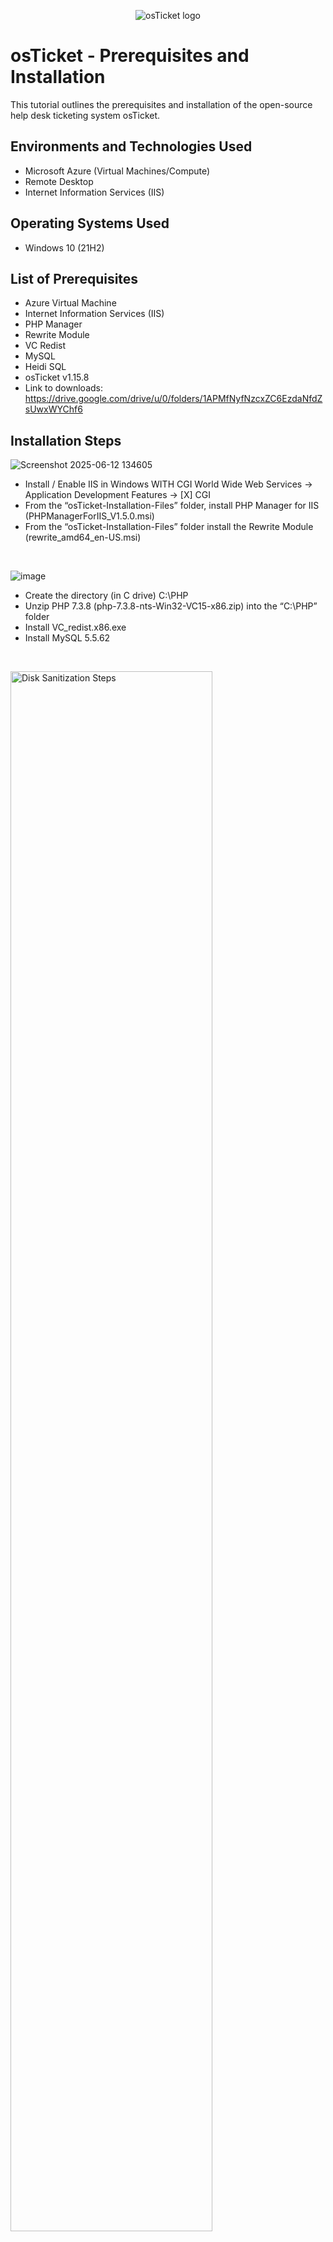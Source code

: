 <p align="center">
<img src="https://i.imgur.com/Clzj7Xs.png" alt="osTicket logo"/>
</p>

<h1>osTicket - Prerequisites and Installation</h1>
This tutorial outlines the prerequisites and installation of the open-source help desk ticketing system osTicket.<br />



<h2>Environments and Technologies Used</h2>

- Microsoft Azure (Virtual Machines/Compute)
- Remote Desktop
- Internet Information Services (IIS)

<h2>Operating Systems Used </h2>

- Windows 10</b> (21H2)

<h2>List of Prerequisites</h2>

- Azure Virtual Machine
- Internet Information Services (IIS)
- PHP Manager
- Rewrite Module
- VC Redist
- MySQL
- Heidi SQL
- osTicket v1.15.8
- Link to downloads: https://drive.google.com/drive/u/0/folders/1APMfNyfNzcxZC6EzdaNfdZsUwxWYChf6

<h2>Installation Steps</h2>

<p>
  
![Screenshot 2025-06-12 134605](https://github.com/user-attachments/assets/389b2846-b004-4842-a961-fdd61ba0fc78)

</p>
<p>
  
- Install / Enable IIS in Windows WITH CGI
World Wide Web Services -> Application Development Features -> [X] CGI
- From the “osTicket-Installation-Files” folder, install PHP Manager for IIS (PHPManagerForIIS_V1.5.0.msi)
- From the “osTicket-Installation-Files” folder install the Rewrite Module (rewrite_amd64_en-US.msi)

</p>
<br />

<p>

  ![image](https://github.com/user-attachments/assets/92f7fc34-c27e-47ad-a95f-b3f54a95d489)

</p>
<p>
  
- Create the directory (in C drive) C:\PHP
- Unzip PHP 7.3.8 (php-7.3.8-nts-Win32-VC15-x86.zip) into the “C:\PHP” folder
- Install VC_redist.x86.exe
- Install MySQL 5.5.62 
</p>
<br />

<p>
<img src="https://i.imgur.com/DJmEXEB.png" height="80%" width="80%" alt="Disk Sanitization Steps"/>
</p>
<p>
Lorem ipsum dolor sit amet, consectetur adipiscing elit, sed do eiusmod tempor incididunt ut labore et dolore magna aliqua. Ut enim ad minim veniam, quis nostrud exercitation ullamco laboris nisi ut aliquip ex ea commodo consequat. Duis aute irure dolor in reprehenderit in voluptate velit esse cillum dolore eu fugiat nulla pariatur.
</p>
<br />
